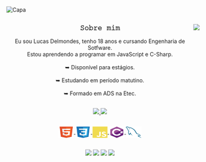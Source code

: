 <img align="center" alt="Capa" height="cover" style="border-radius:50 px;" src="https://user-images.githubusercontent.com/92727434/139541997-cee90684-9922-4636-8f9f-5ba4b6ec713d.png">
 
 ## 

<img align="right" height="430px" src="https://user-images.githubusercontent.com/92727434/145612299-67a4e04f-0eac-49ed-bde1-c50027bedf22.gif">
<div align="center" padding="10px" >
  <h3 >𝚂𝚘𝚋𝚛𝚎⠀𝚖𝚒𝚖</h3>
  <p>Eu sou Lucas Delmondes, tenho 18 anos e cursando Engenharia de Sotfware. <br> Estou aprendendo a programar em JavaScript e C-Sharp.<br><br>➥ Disponível para estágios.<br><br>➥ Estudando em período matutino.<br><br>➥ Formado em ADS na Etec.</p>
  </div>
 
 ##
<div align="center">
  <a href="https://github.com/WeabooEXP">
  <img height="130m" src="https://github-readme-stats.vercel.app/api?username=weabooexp&show_icons=true&layout=compact&langs_count=7&theme=dark">
  <img height="130m" src="https://github-readme-stats.vercel.app/api/top-langs/?username=weabooexp&layout=compact&langs_count=7&theme=dark">
</div>

##
<div align="center" style="display: inline_block">
  <img align="center" alt="Claus-HTML" height="30" width="40" src="https://raw.githubusercontent.com/devicons/devicon/master/icons/html5/html5-original.svg">
  <img align="center" alt="Claus-CSS" height="30" width="40" src="https://raw.githubusercontent.com/devicons/devicon/master/icons/css3/css3-original.svg">
  <img align="center" alt="Claus-Js" height="30" width="40" src="https://raw.githubusercontent.com/devicons/devicon/master/icons/javascript/javascript-plain.svg">
  <img align="center" alt="Claus-Csharp" height="30" width="40" src="https://raw.githubusercontent.com/devicons/devicon/master/icons/csharp/csharp-original.svg">
  <img align="center" alt="Claus-MySQL" height="30" width="40" src="https://raw.githubusercontent.com/devicons/devicon/master/icons/mysql/mysql-original.svg">
</div>
  
  ## 
<div align="center"> 
  <a href="https://www.youtube.com/channel/UChDqiHWB1FXCaF-Ik00VxzQ" target="_blank"><img src="https://img.shields.io/badge/YouTube-FF0000?style=for-the-badge&logo=youtube&logoColor=white" target="_blank"></a>
  <a href="mailto:lucasfdelmondes.2005@gmail.com" target="_blank"><img src="https://img.shields.io/badge/Gmail-D14836?style=for-the-badge&logo=gmail&logoColor=white" target="_blank"></a> 
 	<a href="https://www.instagram.com/weaboo.exp/" target="_blank"><img src="https://img.shields.io/badge/Instagram-E4405F?style=for-the-badge&logo=instagram&logoColor=white" target="_blank"></a>
  <a href="https://www.linkedin.com/in/lucasfdelmondes/" target="_blank"><img src="https://img.shields.io/badge/-LinkedIn-%230077B5?style=for-the-badge&logo=linkedin&logoColor=white" target="_blank"></a> 
</div>
